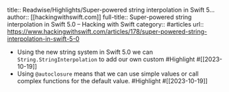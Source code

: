 title:: Readwise/Highlights/Super-powered string interpolation in Swift 5...
author:: [[hackingwithswift.com]]
full-title:: Super-powered string interpolation in Swift 5.0 – Hacking with Swift
category:: #articles
url:: https://www.hackingwithswift.com/articles/178/super-powered-string-interpolation-in-swift-5-0

- Using the new string system in Swift 5.0 we can `String.StringInterpolation` to add our own custom #Highlight #[[2023-10-19]]
- Using `@autoclosure` means that we can use simple values or call complex functions for the default value. #Highlight #[[2023-10-19]]